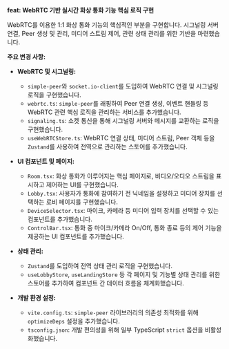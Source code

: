 **feat: WebRTC 기반 실시간 화상 통화 기능 핵심 로직 구현**

WebRTC를 이용한 1:1 화상 통화 기능의 핵심적인 부분을 구현합니다. 시그널링 서버 연결, Peer 생성 및 관리, 미디어 스트림 제어, 관련 상태 관리를 위한 기반을 마련했습니다.

**주요 변경 사항:**

*   **WebRTC 및 시그널링:**
    *   `simple-peer`와 `socket.io-client`를 도입하여 WebRTC 연결 및 시그널링 로직을 구현했습니다.
    *   `webrtc.ts`: `simple-peer`를 래핑하여 Peer 연결 생성, 이벤트 핸들링 등 WebRTC 관련 핵심 로직을 관리하는 서비스를 추가했습니다.
    *   `signaling.ts`: 소켓 통신을 통해 시그널링 서버와 메시지를 교환하는 로직을 구현했습니다.
    *   `useWebRTCStore.ts`: WebRTC 연결 상태, 미디어 스트림, Peer 객체 등을 `Zustand`를 사용하여 전역으로 관리하는 스토어를 추가했습니다.

*   **UI 컴포넌트 및 페이지:**
    *   `Room.tsx`: 화상 통화가 이루어지는 핵심 페이지로, 비디오/오디오 스트림을 표시하고 제어하는 UI를 구현했습니다.
    *   `Lobby.tsx`: 사용자가 통화에 참여하기 전 닉네임을 설정하고 미디어 장치를 선택하는 로비 페이지를 구현했습니다.
    *   `DeviceSelector.tsx`: 마이크, 카메라 등 미디어 입력 장치를 선택할 수 있는 컴포넌트를 추가했습니다.
    *   `ControlBar.tsx`: 통화 중 마이크/카메라 On/Off, 통화 종료 등의 제어 기능을 제공하는 UI 컴포넌트를 추가했습니다.

*   **상태 관리:**
    *   `Zustand`를 도입하여 전역 상태 관리 로직을 구현했습니다.
    *   `useLobbyStore`, `useLandingStore` 등 각 페이지 및 기능별 상태 관리를 위한 스토어를 추가하여 컴포넌트 간 데이터 흐름을 체계화했습니다.

*   **개발 환경 설정:**
    *   `vite.config.ts`: `simple-peer` 라이브러리의 의존성 최적화를 위해 `optimizeDeps` 설정을 추가했습니다.
    *   `tsconfig.json`: 개발 편의성을 위해 일부 TypeScript `strict` 옵션을 비활성화했습니다.